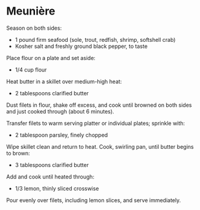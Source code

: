 Meunière
========

Season on both sides:

- 1 pound firm seafood (sole, trout, redfish, shrimp, softshell crab)
- Kosher salt and freshly ground black pepper, to taste

Place flour on a plate and set aside:

- 1/4 cup flour

Heat butter in a skillet over medium-high heat:

- 2 tablespoons clarified butter

Dust filets in flour, shake off excess, and cook until browned on both sides and just cooked through (about 6 minutes).

Transfer filets to warm serving platter or individual plates; sprinkle with:

- 2 tablespoon parsley, finely chopped

Wipe skillet clean and return to heat. Cook, swirling pan, until butter begins to brown:

- 3 tablespoons clarified butter

Add and cook until heated through:

- 1/3 lemon, thinly sliced crosswise

Pour evenly over filets, including lemon slices, and serve immediately.
